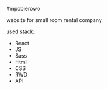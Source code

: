 #mpobierowo

website for small room rental company

used stack:
- React
- JS
- Sass
- Html
- CSS
- RWD
- API
